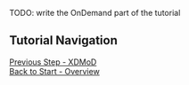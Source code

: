 TODO: write the OnDemand part of the tutorial

## Tutorial Navigation
[Previous Step - XDMoD](../xdmod/README.md)  
[Back to Start - Overview](../README.md)
